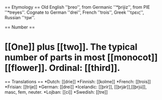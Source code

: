 == Etymology ==
Old English ''þreo'', from Germanic ''*þrijiz'', from PIE ''*treyes''. Cognate to German ''drei'', French ''trois'', Greek ''τρεις'', Russian ''три''.

== Number ==
# [[One]] plus [[two]]. The typical number of parts in most [[monocot]] [[flower]]. Ordinal: [[third]].

== Translations ==
*Dutch: [[drie]]
*Finnish: [[kolme]]
*French: [[trois]]
*Frisian: [[trije]]
*German: [[drei]]
*Icelandic: [[þrír]], [[þrjár]],[[þrjú]], masc, fem, neuter.
*Lojban: [[ci]]
*Swedish: [[tre]]